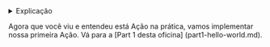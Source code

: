 <details> <summary> Explicação </summary>

Sua conta foi adicionada automaticamente a organização Craftwork. Aqui vai uma explicação sobre como isto aconteceu.

The Actions workflow, auto-approve.yml, é disparado em todos os pull requests. Durante esta oficina, 3 ações síncronas são disparadas. Elas são síncronas devido a flag [`steps`](https://help.github.com/en/articles/workflow-syntax-for-github-actions#jobsjob_idsteps) presente no arquivo YAML, que iremos explicar futuramente neste workshop.

1. hmarr/auto-approve-action@v2.0.0 - Uma ação que automaticamente aprova PRs
2. bdougie/label-when-approved-action@master - Uma ação que adiciona um rótulo específico quando o PR é aprovado. (forcado de puill-reminders/label-when-approved-action)
3. bdougie/automerge-action @ master - Uma ação que fundi pull requests com o rótulo "automerge". (forcado de pascalgn/automerge-action)

Clique nos links para ver o código, cada um trabalha de forma diferente, e isto acontece porque os ambientes virtuais que executam cada uma destas ações é bem específico e executa códigos diferentes. 

</details>

Agora que você viu e entendeu está Ação na prática, vamos implementar nossa primeira Ação. Vá para a [Part 1 desta oficina] (part1-hello-world.md).
